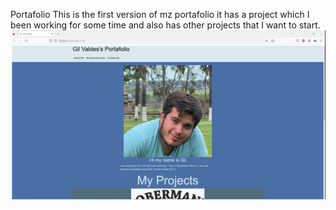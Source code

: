 Portafolio
This is the first version of mz portafolio it has a project which I been working for some time and also has other projects that I want to start.
![Alt text](img/FirstPicture.png "First Picture")